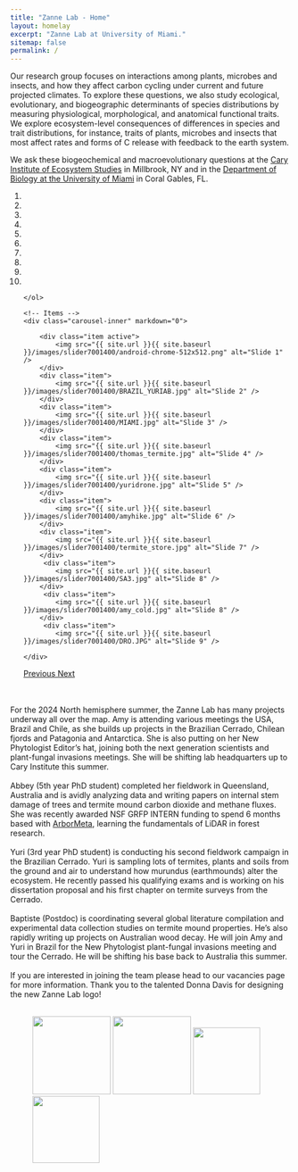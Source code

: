 ```yaml
---
title: "Zanne Lab - Home"
layout: homelay
excerpt: "Zanne Lab at University of Miami."
sitemap: false
permalink: /
---
```


Our research group focuses on interactions among plants, microbes and insects, and how they affect carbon cycling under current and future projected climates. To explore these questions, we also study ecological, evolutionary, and biogeographic determinants of species distributions by measuring physiological, morphological, and anatomical functional traits. We explore ecosystem-level consequences of differences in species and trait distributions, for instance, traits of plants, microbes and insects that most affect rates and forms of C release with feedback to the earth system.

We ask these biogeochemical and macroevolutionary questions at the [Cary Institute of Ecosystem Studies](https://www.caryinstitute.org/) in Millbrook, NY and in the [Department of Biology at the University of Miami](https://biology.as.miami.edu/) in Coral Gables, FL.

<div markdown="0" id="carousel" class="carousel slide" data-ride="carousel" data-interval="5000" data-pause="hover" >
    <!-- Menu -->
    <ol class="carousel-indicators">
        <li data-target="#carousel" data-slide-to="0" class="active"></li>
        <li data-target="#carousel" data-slide-to="1"></li>
        <li data-target="#carousel" data-slide-to="2"></li>
        <li data-target="#carousel" data-slide-to="3"></li>
        <li data-target="#carousel" data-slide-to="4"></li>
        <li data-target="#carousel" data-slide-to="5"></li>
        <li data-target="#carousel" data-slide-to="6"></li>
        <li data-target="#carousel" data-slide-to="7"></li>
        <li data-target="#carousel" data-slide-to="8"></li>
        <li data-target="#carousel" data-slide-to="9"></li>


    </ol>

    <!-- Items -->
    <div class="carousel-inner" markdown="0">

        <div class="item active">
            <img src="{{ site.url }}{{ site.baseurl }}/images/slider7001400/android-chrome-512x512.png" alt="Slide 1" />
        </div>
        <div class="item">
            <img src="{{ site.url }}{{ site.baseurl }}/images/slider7001400/BRAZIL_YURIAB.jpg" alt="Slide 2" />
        </div>
        <div class="item">
            <img src="{{ site.url }}{{ site.baseurl }}/images/slider7001400/MIAMI.jpg" alt="Slide 3" />
        </div>
        <div class="item">
            <img src="{{ site.url }}{{ site.baseurl }}/images/slider7001400/thomas_termite.jpg" alt="Slide 4" />
        </div>
        <div class="item">
            <img src="{{ site.url }}{{ site.baseurl }}/images/slider7001400/yuridrone.jpg" alt="Slide 5" />
        </div>
        <div class="item">
            <img src="{{ site.url }}{{ site.baseurl }}/images/slider7001400/amyhike.jpg" alt="Slide 6" />
        </div>
        <div class="item">
            <img src="{{ site.url }}{{ site.baseurl }}/images/slider7001400/termite_store.jpg" alt="Slide 7" />
        </div>       
         <div class="item">
            <img src="{{ site.url }}{{ site.baseurl }}/images/slider7001400/SA3.jpg" alt="Slide 8" />
        </div>
         <div class="item">
            <img src="{{ site.url }}{{ site.baseurl }}/images/slider7001400/amy_cold.jpg" alt="Slide 8" />
        </div>
         <div class="item">
            <img src="{{ site.url }}{{ site.baseurl }}/images/slider7001400/DRO.JPG" alt="Slide 9" />
             
    </div>
  <a class="left carousel-control" href="#carousel" role="button" data-slide="prev">
    <span class="glyphicon glyphicon-chevron-left" aria-hidden="true"></span>
    <span class="sr-only">Previous</span>
  </a>
  <a class="right carousel-control" href="#carousel" role="button" data-slide="next">
    <span class="glyphicon glyphicon-chevron-right" aria-hidden="true"></span>
    <span class="sr-only">Next</span>
  </a>
</div>
<br />   
<br />
For the 2024 North hemisphere summer, the Zanne Lab has many projects underway all over the map. Amy is attending various meetings the USA, Brazil and Chile, as she builds up projects in the Brazilian Cerrado, Chilean fjords and Patagonia and Antarctica. She is also putting on her New Phytologist Editor’s hat, joining both the next generation scientists and plant-fungal invasions meetings. She will be shifting lab headquarters up to Cary Institute this summer. 
<br />
<br />
Abbey (5th year PhD student) completed her fieldwork in Queensland, Australia and is avidly analyzing data and writing papers on internal stem damage of trees and termite mound carbon dioxide and methane fluxes. She was recently awarded NSF GRFP INTERN funding to spend 6 months based with <a href="https://www.arbormeta.au/">ArborMeta</a>, learning the fundamentals of LiDAR in forest research. 
<br />
<br />
Yuri (3rd year PhD student) is conducting his second fieldwork campaign in the Brazilian Cerrado. Yuri is sampling lots of termites, plants and soils from the ground and air to understand how murundus (earthmounds) alter the ecosystem. He recently passed his qualifying exams and is working on his dissertation proposal and his first chapter on termite surveys from the Cerrado.
<br />  
<br />
Baptiste (Postdoc) is coordinating several global literature compilation and experimental data collection studies on termite mound properties. He’s also rapidly writing up projects on Australian wood decay. He will join Amy and Yuri in Brazil for the New Phytologist plant-fungal invasions meeting and tour the Cerrado. He will be shifting his base back to Australia this summer.
<br />  
<br />
If you are interested in joining the team please head to our vacancies page for more information. Thank you to the talented Donna Davis for designing the new Zanne Lab logo!
<br /> 
<br /> 
<figure class="fourth">
  <img src="{{ site.url }}{{ site.baseurl }}/images/logopic/android-chrome-512x512.png" style="width: 140px">
  <img src="{{ site.url }}{{ site.baseurl }}/images/logopic/um logo.jpeg" style="width: 140px">
  <img src="{{ site.url }}{{ site.baseurl }}/images/logopic/nsf.png" style="width: 120px">
  <img src="{{ site.url }}{{ site.baseurl }}/images/logopic/GWUlogo.png" style="width: 120px">

</figure>
